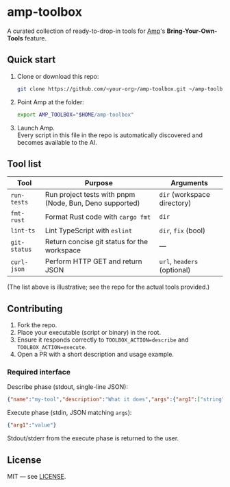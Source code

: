 # amp-toolbox

A curated collection of ready-to-drop-in tools for [Amp](https://ampcode.com)'s **Bring-Your-Own-Tools** feature.

## Quick start

1. Clone or download this repo:  
   ```bash
   git clone https://github.com/<your-org>/amp-toolbox.git ~/amp-toolbox
   ```

2. Point Amp at the folder:  
   ```bash
   export AMP_TOOLBOX="$HOME/amp-toolbox"
   ```

3. Launch Amp.  
   Every script in this file in the repo is automatically discovered and becomes available to the AI.

## Tool list

| Tool          | Purpose                                                | Arguments |
|---------------|--------------------------------------------------------|-----------|
| `run-tests`   | Run project tests with pnpm (Node, Bun, Deno supported) | `dir` (workspace directory) |
| `fmt-rust`    | Format Rust code with `cargo fmt`                      | `dir` |
| `lint-ts`     | Lint TypeScript with `eslint`                          | `dir`, `fix` (bool) |
| `git-status`  | Return concise git status for the workspace            | — |
| `curl-json`   | Perform HTTP GET and return JSON                       | `url`, `headers` (optional) |

(The list above is illustrative; see the repo for the actual tools provided.)

## Contributing

1. Fork the repo.  
2. Place your executable (script or binary) in the root.  
3. Ensure it responds correctly to `TOOLBOX_ACTION=describe` and `TOOLBOX_ACTION=execute`.  
4. Open a PR with a short description and usage example.

### Required interface

Describe phase (stdout, single-line JSON):

```json
{"name":"my-tool","description":"What it does","args":{"arg1":["string","hint"]}}
```

Execute phase (stdin, JSON matching `args`):

```json
{"arg1":"value"}
```

Stdout/stderr from the execute phase is returned to the user.

## License

MIT — see [LICENSE](LICENSE).

